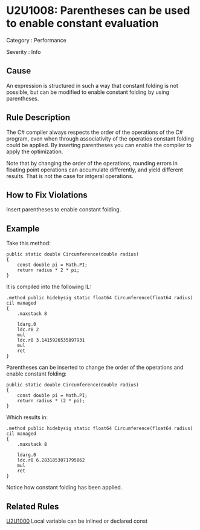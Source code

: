 # U2U1008: Parentheses can be used to enable constant evaluation

Category : Performance

Severity : Info

## Cause

An expression is structured in such a way that constant folding is not possible, but can be modified to enable
constant folding by using parentheses.

## Rule Description

The C# compiler always respects the order of the operations of the C# program, even when through associativity of the
operatios constant folding could be applied. By inserting parentheses you can enable the compiler to apply the optimization.

Note that by changing the order of the operations, rounding errors in floating point operations can accumulate differently, and
yield different results. That is not the case for intgeral operations.

## How to Fix Violations

Insert parentheses to enable constant folding.

## Example

Take this method:

    public static double Circumference(double radius)
    {
        const double pi = Math.PI;
        return radius * 2 * pi;
    }

It is compiled into the following IL:

    .method public hidebysig static float64 Circumference(float64 radius) cil managed 
    {
        .maxstack 8
    
        ldarg.0
        ldc.r8 2
        mul
        ldc.r8 3.1415926535897931
        mul
        ret
    }

Parentheses can be inserted to change the order of the operations and enable constant folding:

    public static double Circumference(double radius)
    {
        const double pi = Math.PI;
        return radius * (2 * pi);
    }

Which results in:

    .method public hidebysig static float64 Circumference(float64 radius) cil managed 
    {
        .maxstack 8

        ldarg.0
        ldc.r8 6.2831853071795862
        mul
        ret
    }

Notice how constant folding has been applied.

## Related Rules

[U2U1000](U2U1000.md) Local variable can be inlined or declared const
